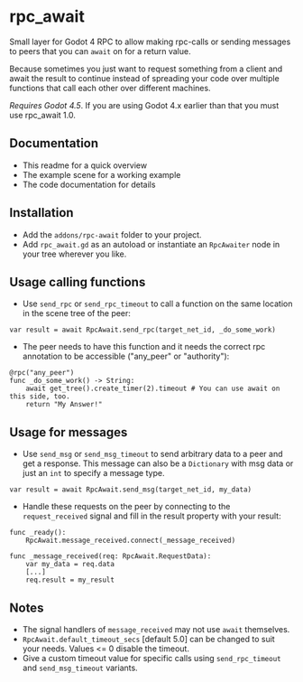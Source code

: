 # rpc_await
Small layer for Godot 4 RPC to allow making rpc-calls or sending messages to peers that you can `await` on for a return value.

Because sometimes you just want to request something from a client and await the result to continue instead of spreading your code over multiple functions that call each other over different machines.

*Requires Godot 4.5*. If you are using Godot 4.x earlier than that you must use rpc_await 1.0.

## Documentation
* This readme for a quick overview
* The example scene for a working example
* The code documentation for details

## Installation
* Add the `addons/rpc-await` folder to your project.
* Add `rpc_await.gd` as an autoload or instantiate an `RpcAwaiter` node in your tree wherever you like.

## Usage calling functions
* Use `send_rpc` or `send_rpc_timeout` to call a function on the same location in the scene tree of the peer:


```GDScript
var result = await RpcAwait.send_rpc(target_net_id, _do_some_work)
```

* The peer needs to have this function and it needs the correct rpc annotation to be accessible ("any_peer" or "authority"):

```GDScript
@rpc("any_peer")
func _do_some_work() -> String:
	await get_tree().create_timer(2).timeout # You can use await on this side, too.
	return "My Answer!"
```

## Usage for messages
* Use `send_msg` or `send_msg_timeout` to send arbitrary data to a peer and get a response. This message can also be a `Dictionary` with msg data or just an `int` to specify a message type.

```GDScript
var result = await RpcAwait.send_msg(target_net_id, my_data)
```

* Handle these requests on the peer by connecting to the `request_received` signal and fill in the result property with your result:

```GDScript
func _ready():
	RpcAwait.message_received.connect(_message_received)

func _message_received(req: RpcAwait.RequestData):
	var my_data = req.data
	[...]
	req.result = my_result
```

## Notes
* The signal handlers of `message_received` may not use `await` themselves.
* `RpcAwait.default_timeout_secs` [default 5.0] can be changed to suit your needs. Values <= 0 disable the timeout.
* Give a custom timeout value for specific calls using `send_rpc_timeout` and `send_msg_timeout` variants.
